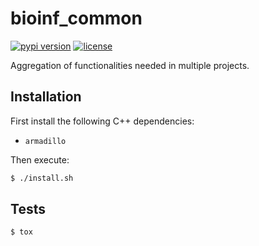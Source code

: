 # bioinf_common

[![pypi version](https://img.shields.io/pypi/v/bioinf_common)](https://pypi.org/project/bioinf_common/)
[![license](https://img.shields.io/pypi/l/bioinf_common)](https://pypi.org/project/bioinf_common/)

Aggregation of functionalities needed in multiple projects.


## Installation

First install the following C++ dependencies:
* `armadillo`

Then execute:
```bash
$ ./install.sh
```


## Tests

```bash
$ tox
```
